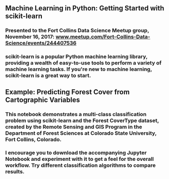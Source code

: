 ## Machine Learning in Python: Getting Started with scikit-learn  

### Presented to the Fort Collins Data Science Meetup group, November 16, 2017:  www.meetup.com/Fort-Collins-Data-Science/events/244407536  

### scikit-learn is a popular Python machine learning library, providing a wealth of easy-to-use tools to perform a variety of machine learning tasks. If you're new to machine learning, scikit-learn is a great way to start.  

## Example: Predicting Forest Cover from Cartographic Variables  

### This notebook demonstrates a multi-class classification problem using scikit-learn and the Forest CoverType dataset, created by the Remote Sensing and GIS Program in the Department of Forest Sciences at Colorado State University, Fort Collins, Colorado.  

### I encourage you to download the accompanying Jupyter Notebook and experiment with it to get a feel for the overall workflow.  Try different classification algorithms to compare results.  
